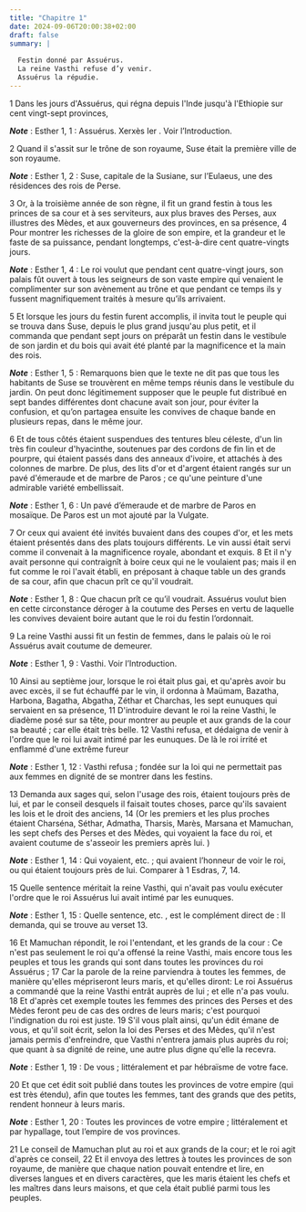 ```yaml
---
title: "Chapitre 1"
date: 2024-09-06T20:00:38+02:00
draft: false
summary: |
  
  Festin donné par Assuérus.
  La reine Vasthi refuse d’y venir.
  Assuérus la répudie.
---
```



1 Dans les jours d'Assuérus, qui régna depuis l'Inde jusqu'à l'Ethiopie sur cent vingt-sept provinces,

***Note*** :  Esther 1, 1 : Assuérus. Xerxès Ier . Voir l’Introduction.

2 Quand il s'assit sur le trône de son royaume, Suse était la première ville de son royaume.

***Note*** :  Esther 1, 2 : Suse, capitale de la Susiane, sur l’Eulaeus, une des résidences des rois de Perse.

3 Or, à la troisième année de son règne, il fit un grand festin à tous les princes de sa cour et à ses serviteurs, aux plus braves des Perses, aux illustres des Mèdes, et aux gouverneurs des provinces, en sa présence, 4 Pour montrer les richesses de la gloire de son empire, et la grandeur et le faste de sa puissance, pendant longtemps, c'est-à-dire cent quatre-vingts jours.

***Note*** :  Esther 1, 4 : Le roi voulut que pendant cent quatre-vingt jours, son palais fût ouvert à tous les seigneurs de son vaste empire qui venaient le complimenter sur son avènement au trône et que pendant ce temps ils y fussent magnifiquement traités à mesure qu’ils arrivaient.


5 Et lorsque les jours du festin furent accomplis, il invita tout le peuple qui se trouva dans Suse, depuis le plus grand jusqu'au plus petit, et il commanda que pendant sept jours on préparât un festin dans le vestibule de son jardin et du bois qui avait été planté par la magnificence et la main des rois.

***Note*** :  Esther 1, 5 : Remarquons bien que le texte ne dit pas que tous les habitants de Suse se trouvèrent en même temps réunis dans le vestibule du jardin. On peut donc légitimement supposer que le peuple fut distribué en sept bandes différentes dont chacune avait son jour, pour éviter la confusion, et qu’on partagea ensuite les convives de chaque bande en plusieurs repas, dans le même jour.

6 Et de tous côtés étaient suspendues des tentures bleu céleste, d'un lin très fin couleur d'hyacinthe, soutenues par des cordons de fin lin et de pourpre, qui étaient passés dans des anneaux d'ivoire, et attachés à des colonnes de marbre. De plus, des lits d'or et d'argent étaient rangés sur un pavé d'émeraude et de marbre de Paros ; ce qu'une peinture d'une admirable variété embellissait.

***Note*** :  Esther 1, 6 : Un pavé d’émeraude et de marbre de Paros en mosaïque. De Paros est un mot ajouté par la Vulgate.

7 Or ceux qui avaient été invités buvaient dans des coupes d'or, et les mets étaient présentés dans des plats toujours différents. Le vin aussi était servi comme il convenait à la magnificence royale, abondant et exquis. 8 Et il n'y avait personne qui contraignît à boire ceux qui ne le voulaient pas; mais il en fut comme le roi l'avait établi, en préposant à chaque table un des grands de sa cour, afin que chacun prît ce qu'il voudrait.

***Note*** :  Esther 1, 8 : Que chacun prît ce qu’il voudrait. Assuérus voulut bien en cette circonstance déroger à la coutume des Perses en vertu de laquelle les convives devaient boire autant que le roi du festin l’ordonnait.


9 La reine Vasthi aussi fit un festin de femmes, dans le palais où le roi Assuérus avait coutume de demeurer.

***Note*** :  Esther 1, 9 : Vasthi. Voir l’Introduction.

10 Ainsi au septième jour, lorsque le roi était plus gai, et qu'après avoir bu avec excès, il se fut échauffé par le vin, il ordonna à Maümam, Bazatha, Harbona, Bagatha, Abgatha, Zéthar et Charchas, les sept eunuques qui servaient en sa présence, 11 D'introduire devant le roi la reine Vasthi, le diadème posé sur sa tête, pour montrer au peuple et aux grands de la cour sa beauté ; car elle était très belle. 12 Vasthi refusa, et dédaigna de venir à l'ordre que le roi lui avait intimé par les eunuques. De là le roi irrité et enflammé d'une extrême fureur

***Note*** :  Esther 1, 12 : Vasthi refusa ; fondée sur la loi qui ne permettait pas aux femmes en dignité de se montrer dans les festins.


13 Demanda aux sages qui, selon l'usage des rois, étaient toujours près de lui, et par le conseil desquels il faisait toutes choses, parce qu'ils savaient les lois et le droit des anciens, 14 (Or les premiers et les plus proches étaient Charséna, Séthar, Admatha, Tharsis, Marès, Marsana et Mamuchan, les sept chefs des Perses et des Mèdes, qui voyaient la face du roi, et avaient coutume de s'asseoir les premiers après lui. )

***Note*** :  Esther 1, 14 : Qui voyaient, etc. ; qui avaient l’honneur de voir le roi, ou qui étaient toujours près de lui. Comparer à 1 Esdras, 7, 14.

15 Quelle sentence méritait la reine Vasthi, qui n'avait pas voulu exécuter l'ordre que le roi Assuérus lui avait intimé par les eunuques.

***Note*** :  Esther 1, 15 : Quelle sentence, etc. , est le complément direct de : Il demanda, qui se trouve au verset 13.

16 Et Mamuchan répondit, le roi l'entendant, et les grands de la cour : Ce n'est pas seulement le roi qu'a offensé la reine Vasthi, mais encore tous les peuples et tous les grands qui sont dans toutes les provinces du roi Assuérus ; 17 Car la parole de la reine parviendra à toutes les femmes, de manière qu'elles mépriseront leurs maris, et qu'elles diront: Le roi Assuérus a commandé que la reine Vasthi entrât auprès de lui ; et elle n'a pas voulu. 18 Et d'après cet exemple toutes les femmes des princes des Perses et des Mèdes feront peu de cas des ordres de leurs maris; c'est pourquoi l'indignation du roi est juste. 19 S'il vous plaît ainsi, qu'un édit émane de vous, et qu'il soit écrit, selon la loi des Perses et des Mèdes, qu'il n'est jamais permis d'enfreindre, que Vasthi n'entrera jamais plus auprès du roi; que quant à sa dignité de reine, une autre plus digne qu'elle la recevra.

***Note*** :  Esther 1, 19 : De vous ; littéralement et par hébraïsme de votre face.

20 Et que cet édit soit publié dans toutes les provinces de votre empire (qui est très étendu), afin que toutes les femmes, tant des grands que des petits, rendent honneur à leurs maris.

***Note*** :  Esther 1, 20 : Toutes les provinces de votre empire ; littéralement et par hypallage, tout l’empire de vos provinces.


21 Le conseil de Mamuchan plut au roi et aux grands de la cour; et le roi agit d'après ce conseil, 22 Et il envoya des lettres à toutes les provinces de son royaume, de manière que chaque nation pouvait entendre et lire, en diverses langues et en divers caractères, que les maris étaient les chefs et les maîtres dans leurs maisons, et que cela était publié parmi tous les peuples.

